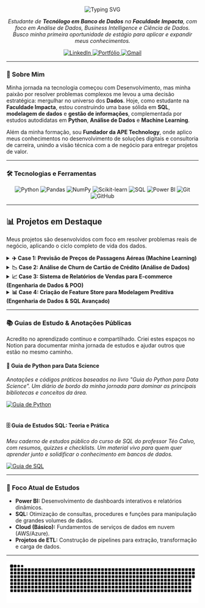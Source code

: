 <p align="center">
  <img src="https://readme-typing-svg.herokuapp.com?font=JetBrains+Mono&weight=700&size=28&duration=2500&pause=1000&color=3B82F6&center=true&vCenter=true&width=700&height=60&lines=Ol%C3%A1%2C+sou+o+Guilherme+Rodrigues!;Estudante+de+Banco+de+Dados;Analista+de+Dados+em+Forma%C3%A7%C3%A3o;Transformando+Dados+em+Insights" alt="Typing SVG">
</p>

<p align="center">
  <em>Estudante de <strong>Tecnólogo em Banco de Dados</strong> na <strong>Faculdade Impacta</strong>, com foco em Análise de Dados, Business Intelligence e Ciência de Dados.<br>
  Busco minha primeira oportunidade de estágio para aplicar e expandir meus conhecimentos.</em>
</p>

<p align="center">
  <a href="https://www.linkedin.com/in/guilhrodrigues/" target="_blank">
    <img src="https://img.shields.io/badge/-LinkedIn-0A66C2?style=for-the-badge&logo=linkedin&logoColor=white" alt="LinkedIn">
  </a>
  <a href="https://guilherme.apetechnology.com.br/" target="_blank">
    <img src="https://img.shields.io/badge/-Portfólio-4169E1?style=for-the-badge&logo=googledocs&logoColor=white" alt="Portfólio">
  </a>
  <a href="mailto:guilhermerar2005@gmail.com">
    <img src="https://img.shields.io/badge/-Gmail-D14836?style=for-the-badge&logo=gmail&logoColor=white" alt="Gmail">
  </a>
</p>

---

### 🚀 Sobre Mim

Minha jornada na tecnologia começou com Desenvolvimento, mas minha paixão por resolver problemas complexos me levou a uma decisão estratégica: mergulhar no universo dos **Dados**. Hoje, como estudante na **Faculdade Impacta**, estou construindo uma base sólida em **SQL**, **modelagem de dados** e **gestão de informações**, complementada por estudos autodidatas em **Python**, **Análise de Dados** e **Machine Learning**.

Além da minha formação, sou **Fundador da APE Technology**, onde aplico meus conhecimentos no desenvolvimento de soluções digitais e consultoria de carreira, unindo a visão técnica com a de negócio para entregar projetos de valor.

---

### 🛠️ Tecnologias e Ferramentas

<p align="center">
  <img src="https://img.shields.io/badge/Python-3776AB?style=for-the-badge&logo=python&logoColor=white" alt="Python"/>
  <img src="https://img.shields.io/badge/Pandas-150458?style=for-the-badge&logo=pandas&logoColor=white" alt="Pandas"/>
  <img src="https://img.shields.io/badge/NumPy-013243?style=for-the-badge&logo=numpy&logoColor=white" alt="NumPy"/>
  <img src="https://img.shields.io/badge/scikit--learn-F7931E?style=for-the-badge&logo=scikit-learn&logoColor=white" alt="Scikit-learn"/>
  <img src="https://img.shields.io/badge/SQL-4479A1?style=for-the-badge&logo=postgresql&logoColor=white" alt="SQL"/>
  <img src="https://img.shields.io/badge/Power%20BI-F2C811?style=for-the-badge&logo=powerbi&logoColor=black" alt="Power BI"/>
  <img src="https://img.shields.io/badge/Git-E34F26?style=for-the-badge&logo=git&logoColor=white" alt="Git"/>
  <img src="https://img.shields.io/badge/GitHub-181717?style=for-the-badge&logo=github&logoColor=white" alt="GitHub"/>
</p>

---

## 📊 Projetos em Destaque

Meus projetos são desenvolvidos com foco em resolver problemas reais de negócio, aplicando o ciclo completo de vida dos dados.

<details>
<summary><strong>✈️ Case 1: Previsão de Preços de Passagens Aéreas (Machine Learning)</strong></summary>
<br>

Neste projeto, desenvolvi um modelo de **Machine Learning** para prever o preço de passagens aéreas com base em diversas variáveis. O objetivo foi criar uma ferramenta para otimização de custos e tomada de decisão estratégica.
  
- **Tecnologias:** Python, Pandas, Scikit-learn, Matplotlib, Seaborn.
- **Metodologia:** Análise Exploratória de Dados (EDA), pré-processamento, feature engineering e aplicação de Regressão Linear.
- **Resultado:** O modelo alcançou uma **alta precisão (R² > 91%)**, demonstrando forte capacidade preditiva e gerando insights valiosos sobre os fatores que mais influenciam os preços.
  
<p>
  <a href="https://github.com/Guilh-Code/Previsao_do_preco_de_passagem_aerea"><strong>Acessar Repositório &rarr;</strong></a>
</p>
</details>

<details>
<summary><strong>📉 Case 2: Análise de Churn de Cartão de Crédito (Análise de Dados)</strong></summary>
<br>
  
Este projeto foca na identificação dos fatores que levam clientes a cancelar seus cartões de crédito. Utilizei **Python** para analisar dados demográficos e de transação, transformando-os em recomendações para estratégias de retenção.
  
- **Tecnologias:** Python, Pandas, Matplotlib, Seaborn.
- **Metodologia:** Análise Exploratória de Dados (EDA) para identificar padrões e correlações entre as variáveis e a taxa de churn.
- **Insights:** Identifiquei perfis de clientes com maior propensão ao cancelamento e sugeri ações direcionadas, como revisão de benefícios e programas de reativação.
  
<p>
  <a href="https://github.com/Guilh-Code/Reducao_de_Churn_em_Cartoes_de_Credito-Uma_Analise_Preditiva"><strong>Acessar Repositório &rarr;</strong></a>
</p>
</details>

<details>
<summary><strong>📈 Case 3: Sistema de Relatórios de Vendas para E-commerce (Engenharia de Dados & POO)</strong></summary>
<br>
  
Desenvolvi um sistema modular em **Python** para automatizar a análise e a geração de relatórios de vendas, simulando um pipeline de dados. O projeto foi estruturado com **Programação Orientada a Objetos (POO)** para garantir escalabilidade e manutenção.
  
- **Tecnologias:** Python, Pandas, Matplotlib, Seaborn, SQLite.
- **Metodologia:** Extração de dados, pré-processamento, análise, geração de visualizações e armazenamento em um banco de dados relacional.
- **Resultado:** Criei uma solução completa que transforma dados brutos em relatórios visuais e insights armazenados de forma persistente, otimizando o processo de análise de vendas.

<p>
  <a href="https://github.com/Guilh-Code/Gerador_de_Relatorios_Personalizados_para_E-commerce_com_Dashboard"><strong>Acessar Repositório &rarr;</strong></a>
</p>
</details>

<details>
<summary><strong>📊 Case 4: Criação de Feature Store para Modelagem Preditiva (Engenharia de Dados & SQL Avançado)</strong></summary>
<br>
 
Desenvolvi um pipeline <strong>ETL</strong> completo utilizando <strong>SQL avançado</strong> para transformar dados transacionais brutos em uma <strong>Feature Store</strong> otimizada. O projeto foca na engenharia de features para criar um perfil comportamental detalhado de cada usuário, estabelecendo a base de dados para futuros modelos de Machine Learning.
 
- **Tecnologias:** SQL (SQLite), CTEs (Common Table Expressions), Funções de Janela (Window Functions).
- **Metodologia:** Extração de dados brutos, transformação com agregações condicionais, cálculo de métricas em múltiplas janelas de tempo e construção de uma tabela analítica final consolidada por cliente.
- **Resultado:** Criei uma tabela única e robusta com mais de 10 features comportamentais, pronta para ser consumida por algoritmos de Machine Learning para prever o engajamento e o comportamento dos usuários.

<p>
  <a href="https://github.com/Guilh-Code/Projeto-SQL-Preditivo-Engenharia-de-Features-para-Machine-Learning"><strong>Acessar Repositório &rarr;</strong></a> </p>
</details>

---

### 📚 Guias de Estudo & Anotações Públicas

Acredito no aprendizado contínuo e compartilhado. Criei estes espaços no Notion para documentar minha jornada de estudos e ajudar outros que estão no mesmo caminho.

<div>
  <h4>🐍 Guia de Python para Data Science</h4>
  <p><em>Anotações e códigos práticos baseados no livro "Guia do Python para Data Science". Um diário de bordo da minha jornada para dominar as principais bibliotecas e conceitos da área.</em></p>
  <a href="https://www.notion.so/guia-sql/Guia-do-Python-para-Data-Science-Anota-es-e-Pr-tica-26568acb257d805caca5d5d0163235b8?source=copy_link" target="_blank">
    <img src="https://img.shields.io/badge/-Acessar Guia no Notion-000000?style=for-the-badge&logo=notion&logoColor=white" alt="Guia de Python">
  </a>
</div>
<br>
<div>
  <h4>🗄️ Guia de Estudos SQL: Teoria e Prática</h4>
  <p><em>Meu caderno de estudos público do curso de SQL do professor Téo Calvo, com resumos, quizzes e checklists. Um material vivo para quem quer aprender junto e solidificar o conhecimento em bancos de dados.</em></p>
  <a href="https://guia-sql.notion.site/Guia-de-Estudos-SQL-Teoria-e-Pr-tica-26968acb257d80d8a7eed9da9b7a213d" target="_blank">
    <img src="https://img.shields.io/badge/-Acessar Guia no Notion-000000?style=for-the-badge&logo=notion&logoColor=white" alt="Guia de SQL">
  </a>
</div>

---

### 🌱 Foco Atual de Estudos

- **Power BI:** Desenvolvimento de dashboards interativos e relatórios dinâmicos.
- **SQL:** Otimização de consultas, procedures e funções para manipulação de grandes volumes de dados.
- **Cloud (Básico):** Fundamentos de serviços de dados em nuvem (AWS/Azure).
- **Projetos de ETL:** Construção de pipelines para extração, transformação e carga de dados.

---

<p align="center">
  <img src="https://github.com/guilh-code/guilh-code/blob/output/github-snake.svg" alt="Snake animation" />
</p>
